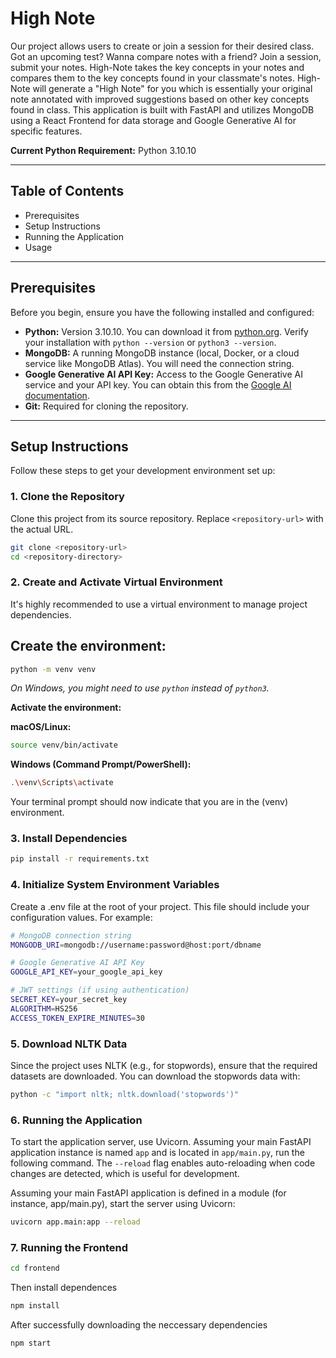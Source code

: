 # High Note

Our project allows users to create or join a session for their desired class. Got an upcoming test? Wanna compare notes with a friend? Join a session, submit your notes. High-Note takes the key concepts in your notes and compares them to the key concepts found in your classmate's notes.
High-Note will generate a "High Note" for you which is essentially your original note annotated with improved suggestions based on other key concepts found in class. 
 This application is built with FastAPI and utilizes MongoDB using a React Frontend for data storage and Google Generative AI for specific features.

**Current Python Requirement:** Python 3.10.10

---

## Table of Contents

* Prerequisites
* Setup Instructions
* Running the Application
* Usage

---

## Prerequisites

Before you begin, ensure you have the following installed and configured:

* **Python:** Version 3.10.10. You can download it from [python.org](https://www.python.org/). Verify your installation with `python --version` or `python3 --version`.
* **MongoDB:** A running MongoDB instance (local, Docker, or a cloud service like MongoDB Atlas). You will need the connection string.
* **Google Generative AI API Key:** Access to the Google Generative AI service and your API key. You can obtain this from the [Google AI documentation](https://ai.google.dev/).
* **Git:** Required for cloning the repository.

---

## Setup Instructions

Follow these steps to get your development environment set up:

### 1. Clone the Repository

Clone this project from its source repository. Replace `<repository-url>` with the actual URL.


   ```bash
   git clone <repository-url>
   cd <repository-directory>
```
### 2. Create and Activate Virtual Environment

It's highly recommended to use a virtual environment to manage project dependencies.

## Create the environment:

```bash
python -m venv venv
```
*On Windows, you might need to use `python` instead of `python3`.*

**Activate the environment:**

**macOS/Linux:**
```bash
source venv/bin/activate
```
**Windows (Command Prompt/PowerShell):**
```bash
.\venv\Scripts\activate
```
Your terminal prompt should now indicate that you are in the (venv) environment.

### 3. Install Dependencies
```bash
pip install -r requirements.txt
```
### 4. Initialize System Environment Variables

Create a .env file at the root of your project. This file should include your configuration values. For example:
```bash
# MongoDB connection string
MONGODB_URI=mongodb://username:password@host:port/dbname

# Google Generative AI API Key
GOOGLE_API_KEY=your_google_api_key

# JWT settings (if using authentication)
SECRET_KEY=your_secret_key
ALGORITHM=HS256
ACCESS_TOKEN_EXPIRE_MINUTES=30
```
### 5. **Download NLTK Data**

Since the project uses NLTK (e.g., for stopwords), ensure that the required datasets are downloaded. You can download the stopwords data with:
```bash
python -c "import nltk; nltk.download('stopwords')"
```

### 6. Running the Application

To start the application server, use Uvicorn. Assuming your main FastAPI application instance is named `app` and is located in `app/main.py`, run the following command. The `--reload` flag enables auto-reloading when code changes are detected, which is useful for development.

Assuming your main FastAPI application is defined in a module (for instance, app/main.py), start the server using Uvicorn:
```bash
uvicorn app.main:app --reload
```
### 7. Running the Frontend
```bash
cd frontend
```
Then install dependences
```bash
npm install
```
After successfully downloading the neccessary dependencies
```bash
npm start
```
